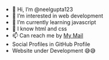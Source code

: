 - 👋 Hi, I’m @neelgupta123
- 👀 I’m interested in web development
- 🌱 I’m currently learning javascript
- 🌱 I know html and css
- 📫 Can reach me by [My Mail](mailto:guptaneelhome@gmail.com)
- Social Profiles in GitHub Profile
- Website under Development 😅😅

<!---
neelgupta123/neelgupta123 is a ✨ special ✨ repository because its `README.md` (this file) appears on your GitHub profile.
You can click the Preview link to take a look at your changes.
--->
